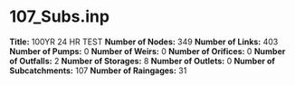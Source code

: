 # 107_Subs.inp
**Title:** 100YR 24 HR TEST
**Number of Nodes:** 349
**Number of Links:** 403
**Number of Pumps:** 0
**Number of Weirs:** 0
**Number of Orifices:** 0
**Number of Outfalls:** 2
**Number of Storages:** 8
**Number of Outlets:** 0
**Number of Subcatchments:** 107
**Number of Raingages:** 31
